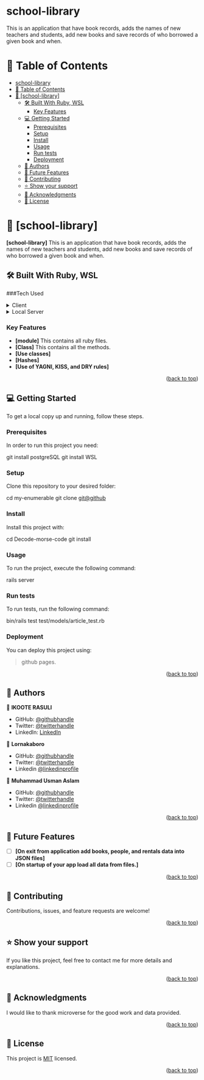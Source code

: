 # school-library
This is an application that have book records, adds the names of new teachers and students, add new books and save records of who borrowed a given book and when.

<a name="readme-top"></a>

<!-- TABLE OF CONTENTS -->

# 📗 Table of Contents

- [school-library](#school-library)
- [📗 Table of Contents](#-table-of-contents)
- [📖 \[school-library\] ](#-school-library-)
  - [🛠 Built With Ruby, WSL](#-built-with-ruby-wsl)
    - [Key Features ](#key-features-)
  - [💻 Getting Started ](#-getting-started-)
    - [Prerequisites](#prerequisites)
    - [Setup](#setup)
    - [Install](#install)
    - [Usage](#usage)
    - [Run tests](#run-tests)
    - [Deployment](#deployment)
  - [👥 Authors ](#-authors-)
  - [🔭 Future Features ](#-future-features-)
  - [🤝 Contributing ](#-contributing-)
  - [⭐️ Show your support ](#️-show-your-support-)
  - [🙏 Acknowledgments ](#-acknowledgments-)
  - [📝 License ](#-license-)

<!-- PROJECT DESCRIPTION -->

# 📖 [school-library] <a name="about-project"></a>


**[school-library]** This is an application that have book records, adds the names of new teachers and students, add new books and save records of who borrowed a given book and when.

## 🛠 Built With <a name="SQL">Ruby, WSL</a>

###<a name="tech-stack">Tech Used</a>

<details>
  <summary>Client</summary>
  <ul>
    <li><a href="https://www.postgresql.org/">PostgreSQL</a></li>
  </ul>
</details>

<details>
  <summary>Local Server</summary>
  <ul>
    <li><a href="https://ubuntu.com/">Ubuntu</a></li>
    <li><a href="https://www.ruby-lang.org/en/">Ruby</a></li>
    <li><a href="https://rubyonrails.org/">Rails</a></li>
  </ul>
</details>

<!-- Features -->

### Key Features <a name="key-features"></a>

- **[module]** This contains all ruby files.
- **[Class]** This contains all the methods.
- **[Use classes]**
- **[Hashes]**
- **[Use of YAGNI, KISS, and DRY rules]**

<p align="right">(<a href="#readme-top">back to top</a>)</p>

<!-- GETTING STARTED -->

## 💻 Getting Started <a name="getting-started"></a> 

To get a local copy up and running, follow these steps.

### Prerequisites

In order to run this project you need:


 git install postgreSQL
 git install WSL
### Setup

Clone this repository to your desired folder:

  cd my-enumerable
  git clone [git@github](https://github.com/ikoote1/school-library.git)

### Install

Install this project with:

  cd Decode-morse-code
  git install

### Usage

To run the project, execute the following command:

  rails server

### Run tests

To run tests, run the following command:

  bin/rails test test/models/article_test.rb

### Deployment

You can deploy this project using:

> github pages.

<p align="right">(<a href="#readme-top">back to top</a>)</p>

<!-- AUTHORS -->

## 👥 Authors <a name="author"></a>

👤 **IKOOTE RASULI**

- GitHub: [@githubhandle](https://github.com/ikoote1/)
- Twitter: [@twitterhandle](https://twitter.com/ikootepreim1)
- LinkedIn: [LinkedIn](https://linkedin.com/in/ikooterasuli/)

👤 **Lornakaboro**

- GitHub: [@githubhandle](https://github.com/Lornakaboro)
- Twitter: [@twitterhandle](https://twitter.com/KaboroLorna)
- Linkedin [@linkedinprofile](https://www.linkedin.com/in/lorna-kaboro-23620b242/)

👤 **Muhammad Usman Aslam**

- GitHub: [@githubhandle](https://github.com/muhammadUsmanaslam)
- Twitter: [@twitterhandle](https://twitter.com/M_Usman_Aslam)
- Linkedin [@linkedinprofile](https://www.linkedin.com/in/muhammad-usman-aslam/)




<p align="right">(<a href="#readme-top">back to top</a>)</p>

<!-- FUTURE FEATURES -->

## 🔭 Future Features <a name="future-features"></a>

- [ ] **[On exit from application add books, people, and rentals data into JSON files]**
- [ ] **[On startup of your app load all data from files.]**

<p align="right">(<a href="#readme-top">back to top</a>)</p>

<!-- CONTRIBUTING -->

## 🤝 Contributing <a name="contributing"></a>

Contributions, issues, and feature requests are welcome!

<p align="right">(<a href="#readme-top">back to top</a>)</p>

<!-- SUPPORT -->

## ⭐️ Show your support <a name="support"></a>

If you like this project, feel free to contact me for more details and explanations.

<p align="right">(<a href="#readme-top">back to top</a>)</p>

<!-- ACKNOWLEDGEMENTS -->

## 🙏 Acknowledgments <a name="acknowledgements"></a>

I would like to thank microverse for the good work and data provided.


<p align="right">(<a href="#readme-top">back to top</a>)</p>

<!-- LICENSE -->

## 📝 License <a name="license"></a>

This project is [MIT](./LICENSE) licensed.

<p align="right">(<a href="#readme-top">back to top</a>)</p>



